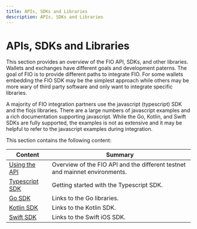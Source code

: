 ```yaml
---
title: APIs, SDKs and Libraries
description: APIs, SDKs and Libraries
---
```


# APIs, SDKs and Libraries

This section provides an overview of the FIO API, SDKs, and other libraries. Wallets and exchanges have different goals and development paterns. The goal of FIO is to provide different paths to integrate FIO. For some wallets embedding the FIO SDK may be the simplest approach while others may be more wary of third party software and only want to integrate specific libraries.

A majority of FIO integration partners use the javascript (typescript) SDK and the fiojs libraries. There are a large numbers of javascript examples and a rich documentation supporting javascript. While the Go, Kotlin, and Swift SDKs are fully supported, the examples is not as extensive and it may be helpful to refer to the javascript examples during integration.

This section contains the following content:

|Content  |Summary |
|---|---|
| [Using the API]({{site.baseurl}}/docs/sdk/using-the-api) | Overview of the FIO API and the different testnet and mainnet environments. |
| [Typescript SDK]({{site.baseurl}}/docs/sdk/typescript) | Getting started with the Typescript SDK. |
| [Go SDK]({{site.baseurl}}/docs/sdk/go) | Links to the Go libraries. |
| [Kotlin SDK]({{site.baseurl}}/docs/sdk/kotlin) |Links to the Kotlin SDK. |
| [Swift SDK]({{site.baseurl}}/docs/sdk/swift) |Links to the Swift iOS SDK. |